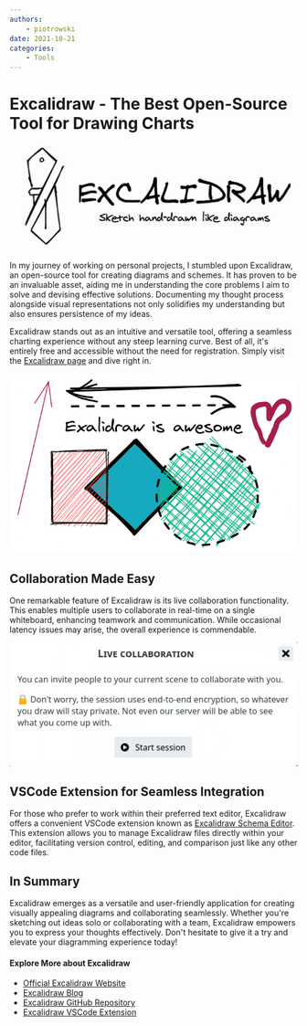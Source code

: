 ```yaml
---
authors: 
    - piotrowski
date: 2021-10-21
categories:
    - Tools
---
```


[logo]: excalidraw/logo.png
[example]: excalidraw/example.png
[live collaboration]: excalidraw/live-collaboration.png

# Excalidraw - The Best Open-Source Tool for Drawing Charts

![logo]

In my journey of working on personal projects, I stumbled upon Excalidraw, an open-source tool for creating diagrams and schemes. It has proven to be an invaluable asset, aiding me in understanding the core problems I aim to solve and devising effective solutions. Documenting my thought process alongside visual representations not only solidifies my understanding but also ensures persistence of my ideas.

<!-- more -->

Excalidraw stands out as an intuitive and versatile tool, offering a seamless charting experience without any steep learning curve. Best of all, it's entirely free and accessible without the need for registration. Simply visit the [Excalidraw page](https://excalidraw.com/) and dive right in.


![example]

## Collaboration Made Easy

One remarkable feature of Excalidraw is its live collaboration functionality. This enables multiple users to collaborate in real-time on a single whiteboard, enhancing teamwork and communication. While occasional latency issues may arise, the overall experience is commendable.

![live collaboration]

## VSCode Extension for Seamless Integration

For those who prefer to work within their preferred text editor, Excalidraw offers a convenient VSCode extension known as [Excalidraw Schema Editor](https://github.com/pomdtr/vscode-excalidraw-embed). This extension allows you to manage Excalidraw files directly within your editor, facilitating version control, editing, and comparison just like any other code files.

## In Summary

Excalidraw emerges as a versatile and user-friendly application for creating visually appealing diagrams and collaborating seamlessly. Whether you're sketching out ideas solo or collaborating with a team, Excalidraw empowers you to express your thoughts effectively. Don't hesitate to give it a try and elevate your diagramming experience today!

#### Explore More about Excalidraw

- [Official Excalidraw Website](https://excalidraw.com/)
- [Excalidraw Blog](https://blog.excalidraw.com/)
- [Excalidraw GitHub Repository](https://github.com/excalidraw/excalidraw)
- [Excalidraw VSCode Extension](https://github.com/pomdtr/vscode-excalidraw-embed)